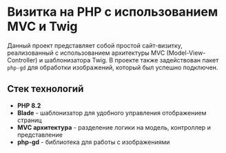 # Визитка на PHP с использованием MVC и Twig

Данный проект представляет собой простой сайт-визитку, реализованный с использованием архитектуры MVC (Model-View-Controller) и шаблонизатора Twig. В проекте также задействован пакет `php-gd` для обработки изображений, который был успешно подключен.

## Стек технологий
- **PHP 8.2**
- **Blade** - шаблонизатор для удобного управления отображением страниц
- **MVC архитектура** - разделение логики на модель, контроллер и представление
- **php-gd** - библиотека для работы с изображениями
